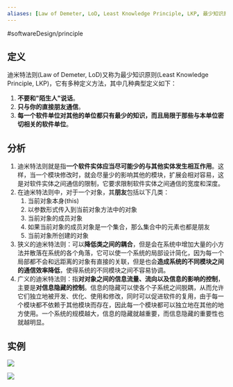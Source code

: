 ```yaml
---
aliases: [Law of Demeter, LoD, Least Knowledge Principle, LKP, 最少知识原则]
---
```

#softwareDesign/principle

## 定义

迪米特法则(Law of Demeter, LoD)又称为最少知识原则(Least Knowledge Principle, LKP)，它有多种定义方法，其中几种典型定义如下：
1. **不要和"陌生人"说话**。
2. **只与你的直接朋友通信**。
3. **每一个软件单位对其他的单位都只有最少的知识，而且局限于那些与本单位密切相关的软件单位**。

## 分析

1. 迪米特法则就是指**一个软件实体应当尽可能少的与其他实体发生相互作用**。这样，当一个模块修改时，就会尽量少的影响其他的模块，扩展会相对容易，这是对软件实体之间通信的限制，它要求限制软件实体之间通信的宽度和深度。
2. 在迪米特法则中，对于一个对象，其**朋友**包括以下几类：
	1. 当前对象本身(this)
	2. 以参数形式传入到当前对象方法中的对象
	3. 当前对象的成员对象
	4. 如果当前对象的成员对象是一个集合，那么集合中的元素也都是朋友
	5. 当前对象所创建的对象
3. 狭义的迪米特法则：可以**降低类之间的耦合**，但是会在系统中增加大量的小方法并散落在系统的各个角落，它可以使一个系统的局部设计简化，因为每一个局部都不会和远距离的对象有直接的关联，但是也会**造成系统的不同模块之间的通信效率降低**，使得系统的不同模块之间不容易协调。
4.  广义的迪米特法则：指**对对象之间的信息流量、流向以及信息的影响的控制**，主要是**对信息隐藏的控制**。信息的隐藏可以使各个子系统之间脱耦，从而允许它们独立地被开发、优化、使用和修改，同时可以促进软件的复用，由于每一个模块都不依赖于其他模块而存在，因此每一个模块都可以独立地在其他的地方使用。一个系统的规模越大，信息的隐藏就越重要，而信息隐藏的重要性也就越明显。

## 实例

![](https://spricoder.oss-cn-shanghai.aliyuncs.com/2021-Software-System-Design/img/lec01/18.png)

![](https://spricoder.oss-cn-shanghai.aliyuncs.com/2021-Software-System-Design/img/lec01/19.png)
